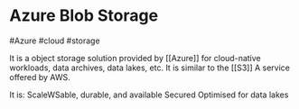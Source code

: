 # Azure Blob Storage
#Azure #cloud #storage 

It is a object storage solution provided by [[Azure]] for cloud-native workloads, data archives, data lakes, etc. It is similar to the [[S3]] A service offered by AWS.

It is:
ScaleWSable, durable, and available
Secured
Optimised for data lakes